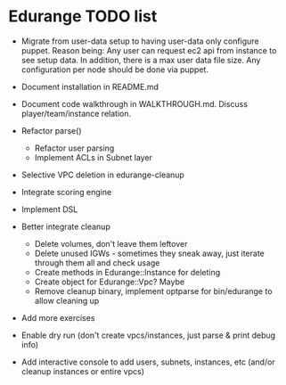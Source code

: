 # Edurange TODO list

- Migrate from user-data setup to having user-data only configure puppet.
  Reason being: Any user can request ec2 api from instance to see setup data. In addition, there is a max user data file size.
  Any configuration per node should be done via puppet.

- Document installation in README.md
- Document code walkthrough in WALKTHROUGH.md. Discuss player/team/instance relation.
- Refactor parse()
  - Refactor user parsing
  - Implement ACLs in Subnet layer
- Selective VPC deletion in edurange-cleanup
- Integrate scoring engine
- Implement DSL
- Better integrate cleanup 
  - Delete volumes, don't leave them leftover
  - Delete unused IGWs - sometimes they sneak away, just iterate through them all and check usage
  - Create methods in Edurange::Instance for deleting
  - Create object for Edurange::Vpc? Maybe
  - Remove cleanup binary, implement optparse for bin/edurange to allow cleaning up
- Add more exercises
- Enable dry run (don't create vpcs/instances, just parse & print debug info)
- Add interactive console to add users, subnets, instances, etc (and/or cleanup instances or entire vpcs)
